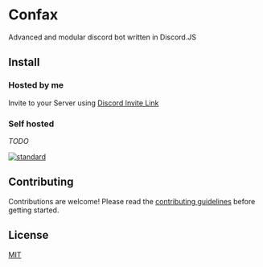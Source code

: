 # Confax

Advanced and modular discord bot written in Discord.JS

## Install

### Hosted by me

Invite to your Server using [Discord Invite Link](https://discordapp.com/oauth2/authorize?client_id=319545839951544320&scope=bot)

### Self hosted

*TODO*

[![standard][standard-image]][standard-url]

[standard-image]: https://cdn.rawgit.com/feross/standard/master/badge.svg
[standard-url]: https://github.com/feross/standard
[semistandard-image]: https://cdn.rawgit.com/flet/semistandard/master/badge.svg
[semistandard-url]: https://github.com/Flet/semistandard

## Contributing

Contributions are welcome! Please read the [contributing guidelines](CONTRIBUTING.md) before getting started.

## License

[MIT](LICENSE)